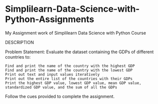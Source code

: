 # Simplilearn-Data-Science-with-Python-Assignments
My Assignment work of Simplilearn Data Science with Python Course

DESCRIPTION

Problem Statement: Evaluate the dataset containing the GDPs of different countries to:

    Find and print the name of the country with the highest GDP
    Find and print the name of the country with the lowest GDP
    Print out text and input values iteratively
    Print out the entire list of the countries with their GDPs
    Print the highest GDP value, lowest GDP value, mean GDP value, standardized GDP value, and the sum of all the GDPs

Follow the cues provided to complete the assignment.
